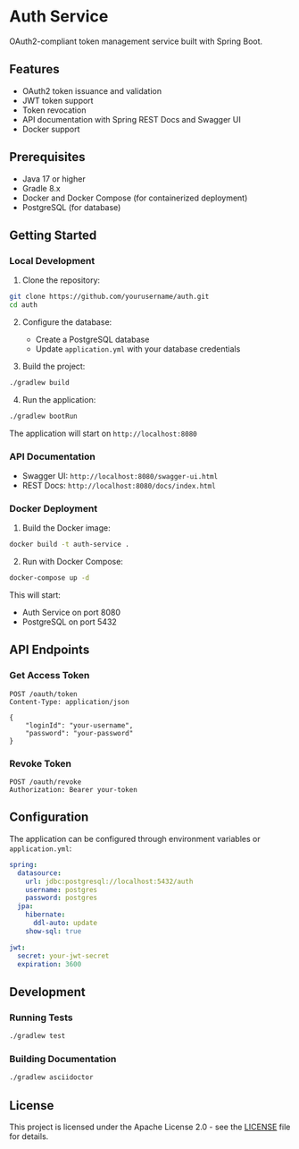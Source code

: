 # Auth Service

OAuth2-compliant token management service built with Spring Boot.

## Features

- OAuth2 token issuance and validation
- JWT token support
- Token revocation
- API documentation with Spring REST Docs and Swagger UI
- Docker support

## Prerequisites

- Java 17 or higher
- Gradle 8.x
- Docker and Docker Compose (for containerized deployment)
- PostgreSQL (for database)

## Getting Started

### Local Development

1. Clone the repository:
```bash
git clone https://github.com/yourusername/auth.git
cd auth
```

2. Configure the database:
   - Create a PostgreSQL database
   - Update `application.yml` with your database credentials

3. Build the project:
```bash
./gradlew build
```

4. Run the application:
```bash
./gradlew bootRun
```

The application will start on `http://localhost:8080`

### API Documentation

- Swagger UI: `http://localhost:8080/swagger-ui.html`
- REST Docs: `http://localhost:8080/docs/index.html`

### Docker Deployment

1. Build the Docker image:
```bash
docker build -t auth-service .
```

2. Run with Docker Compose:
```bash
docker-compose up -d
```

This will start:
- Auth Service on port 8080
- PostgreSQL on port 5432

## API Endpoints

### Get Access Token
```http
POST /oauth/token
Content-Type: application/json

{
    "loginId": "your-username",
    "password": "your-password"
}
```

### Revoke Token
```http
POST /oauth/revoke
Authorization: Bearer your-token
```

## Configuration

The application can be configured through environment variables or `application.yml`:

```yaml
spring:
  datasource:
    url: jdbc:postgresql://localhost:5432/auth
    username: postgres
    password: postgres
  jpa:
    hibernate:
      ddl-auto: update
    show-sql: true

jwt:
  secret: your-jwt-secret
  expiration: 3600
```

## Development

### Running Tests
```bash
./gradlew test
```

### Building Documentation
```bash
./gradlew asciidoctor
```

## License

This project is licensed under the Apache License 2.0 - see the [LICENSE](LICENSE) file for details. 